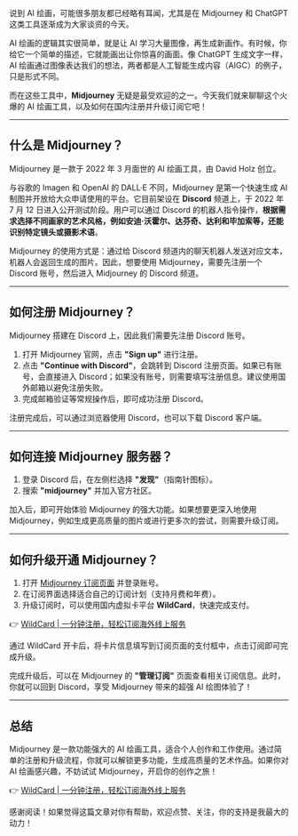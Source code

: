 说到 AI 绘画，可能很多朋友都已经略有耳闻，尤其是在 Midjourney 和 ChatGPT 这类工具逐渐成为大家谈资的今天。

AI 绘画的逻辑其实很简单，就是让 AI 学习大量图像，再生成新画作。有时候，你给它一个简单的描述，它就能画出让你惊喜的画面。像 ChatGPT 生成文字一样，AI 绘画通过图像表达我们的想法，两者都是人工智能生成内容（AIGC）的例子，只是形式不同。

而在这些工具中，**Midjourney** 无疑是最受欢迎的之一。今天我们就来聊聊这个火爆的 AI 绘画工具，以及如何在国内注册并升级订阅它吧！

---

## 什么是 Midjourney？

Midjourney 是一款于 2022 年 3 月面世的 AI 绘画工具，由 David Holz 创立。

与谷歌的 Imagen 和 OpenAI 的 DALL·E 不同，Midjourney 是第一个快速生成 AI 制图并开放给大众申请使用的平台。它目前架设在 **Discord** 频道上，于 2022 年 7 月 12 日进入公开测试阶段。用户可以通过 Discord 的机器人指令操作，**根据需求选择不同画家的艺术风格，例如安迪·沃霍尔、达芬奇、达利和毕加索等，还能识别特定镜头或摄影术语**。

Midjourney 的使用方式是：通过给 Discord 频道内的聊天机器人发送对应文本，机器人会返回生成的图片。因此，想要使用 Midjourney，需要先注册一个 Discord 账号，然后进入 Midjourney 的 Discord 频道。

---

## 如何注册 Midjourney？

Midjourney 搭建在 Discord 上，因此我们需要先注册 Discord 账号。

1. 打开 Midjourney 官网，点击 **"Sign up"** 进行注册。
2. 点击 **"Continue with Discord"**，会跳转到 Discord 注册页面。如果已有账号，会直接进入 Discord；如果没有账号，则需要填写注册信息。建议使用国外邮箱以避免注册失败。
3. 完成邮箱验证等常规操作后，即可成功注册 Discord。

注册完成后，可以通过浏览器使用 Discord，也可以下载 Discord 客户端。

---

## 如何连接 Midjourney 服务器？

1. 登录 Discord 后，在左侧栏选择 **"发现"**（指南针图标）。
2. 搜索 **"midjourney"** 并加入官方社区。

加入后，即可开始体验 Midjourney 的强大功能。如果想要更深入地使用 Midjourney，例如生成更高质量的图片或进行更多次的尝试，则需要升级订阅。

---

## 如何升级开通 Midjourney？

1. 打开 [Midjourney 订阅页面](https://bit.ly/bewildcard) 并登录账号。
2. 在订阅界面选择适合自己的订阅计划（支持月费和年费）。
3. 升级订阅时，可以使用国内虚拟卡平台 **WildCard**，快速完成支付。

👉 [WildCard | 一分钟注册，轻松订阅海外线上服务](https://bit.ly/bewildcard)

通过 WildCard 开卡后，将卡片信息填写到订阅页面的支付框中，点击订阅即可完成升级。

完成升级后，可以在 Midjourney 的 **"管理订阅"** 页面查看相关订阅信息。此时，你就可以回到 Discord，享受 Midjourney 带来的超强 AI 绘图体验了！

---

## 总结

Midjourney 是一款功能强大的 AI 绘画工具，适合个人创作和工作使用。通过简单的注册和升级流程，你就可以解锁更多功能，生成高质量的艺术作品。如果你对 AI 绘画感兴趣，不妨试试 Midjourney，开启你的创作之旅！

👉 [WildCard | 一分钟注册，轻松订阅海外线上服务](https://bit.ly/bewildcard)

感谢阅读！如果觉得这篇文章对你有帮助，欢迎点赞、关注，你的支持是我最大的动力！